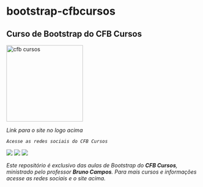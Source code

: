 # bootstrap-cfbcursos
 ## Curso de Bootstrap do CFB Cursos
 <a href="http://cfbcursos.com.br/" target="_blank"><img src="http://cfbcursos.com.br/wp-content/uploads/2017/08/LOGO3-CFB-SITE-450x155.png" alt="cfb cursos"  width="200"></a>
 <p><em>Link para o site no logo acima</p>
 
 
    Acesse as redes sociais do CFB Cursos
<a href="https://www.instagram.com/cfbcursos/?hl=pt-br" target="_blank"><img src="https://img.shields.io/badge/-Instagram-%23E4405F?style=for-the-badge&logo=instagram&logoColor=white"></a>
<a href="https://www.youtube.com/c/cfbcursos/featured" target="_blank"><img src="https://img.shields.io/badge/YouTube-FF0000?style=for-the-badge&logo=youtube&logoColor=white"></a>
<a href="https://www.facebook.com/canalfessorbruno" target="_blank"><img src="https://img.shields.io/badge/Facebook-1877F2?style=for-the-badge&logo=facebook&logoColor=white"></a>

Este repositório é exclusivo das aulas de Bootstrap do ***CFB Cursos***, ministrado pelo professor ***Bruno Campos***. Para mais cursos e informações acesse as redes sociais e o site acima.
